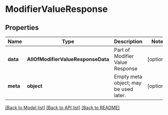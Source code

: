 # ModifierValueResponse

## Properties
Name | Type | Description | Notes
------------ | ------------- | ------------- | -------------
**data** | **AllOfModifierValueResponseData** | Part of Modifier Value Response | [optional] 
**meta** | **object** | Empty meta object; may be used later. | [optional] 

[[Back to Model list]](../../README.md#documentation-for-models) [[Back to API list]](../../README.md#documentation-for-api-endpoints) [[Back to README]](../../README.md)

